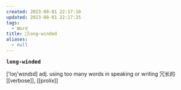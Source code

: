 ```yaml
---
created: 2023-08-01 22:17:10
updated: 2023-08-01 22:17:25
tags:
  - Word
title: 📖long-winded
aliases:
  - null
---
```


<pre><strong>long-winded</strong></pre>
['lɔŋ'wɪndɪd]
adj. using too many words in speaking or writing 冗⻓的
[[verbose]], [[prolix]]
